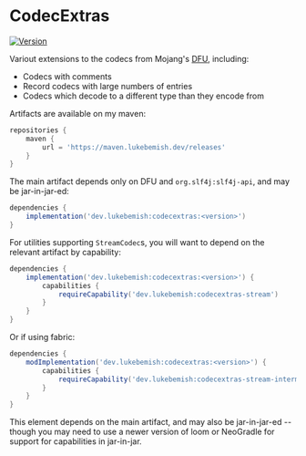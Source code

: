 # CodecExtras

[![Version](https://img.shields.io/badge/dynamic/xml?style=for-the-badge&color=blue&label=Latest%20Version&prefix=v&query=metadata%2F%2Flatest&url=https%3A%2F%2Fmaven.lukebemish.dev%2Freleases%2Fdev%2Flukebemish%2Fcodecextras%2Fmaven-metadata.xml)](https://maven.lukebemish.dev/releases/dev/lukebemish/codecextras/)

Variout extensions to the codecs from Mojang's [DFU](https://github.com/Mojang/DataFixerUpper), including:
- Codecs with comments
- Record codecs with large numbers of entries
- Codecs which decode to a different type than they encode from

Artifacts are available on my maven:
```gradle
repositories {
    maven {
        url = 'https://maven.lukebemish.dev/releases'
    }
}
```

The main artifact depends only on DFU and `org.slf4j:slf4j-api`, and may be jar-in-jar-ed:
```gradle
dependencies {
    implementation('dev.lukebemish:codecextras:<version>')
}
```

For utilities supporting `StreamCodec`s, you will want to depend on the relevant artifact by capability:
```gradle
dependencies {
    implementation('dev.lukebemish:codecextras:<version>') {
        capabilities {
            requireCapability('dev.lukebemish:codecextras-stream')
        }
    }
}
```

Or if using fabric:
```gradle
dependencies {
    modImplementation('dev.lukebemish:codecextras:<version>') {
        capabilities {
            requireCapability('dev.lukebemish:codecextras-stream-intermediary')
        }
    }
}
```

This element depends on the main artifact, and may also be jar-in-jar-ed -- though you may need to use a newer version of loom or NeoGradle for support for capabilities in jar-in-jar.
